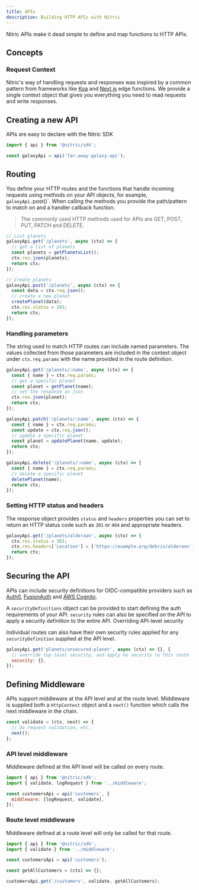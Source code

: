 ```yaml
---
title: APIs
description: Building HTTP APIs with Nitric
---
```


Nitric APIs make it dead simple to define and map functions to HTTP APIs.

## Concepts

### Request Context

Nitric's way of handling requests and responses was inspired by a common pattern from frameworks like [Koa](https://koajs.com/) and [Next.js](https://nextjs.org/docs/api-routes/introduction) edge functions. We provide a single context object that gives you everything you need to read requests and write responses.

## Creating a new API

APIs are easy to declare with the Nitric SDK

```typescript
import { api } from '@nitric/sdk';

const galaxyApi = api('far-away-galaxy-api');
```

## Routing

You define your HTTP routes and the functions that handle incoming requests using methods on your API objects, for example, `galaxyApi.`post()`. When calling the methods you provide the path/pattern to match on and a handler callback function.

> The commonly used HTTP methods used for APIs are GET, POST, PUT, PATCH and DELETE.

```javascript
// List planets
galaxyApi.get('/planets', async (ctx) => {
  // get a list of planets
  const planets = getPlanetsList();
  ctx.res.json(planets);
  return ctx;
});

// Create planets
galaxyApi.post('/planets', async (ctx) => {
  const data = ctx.req.json();
  // create a new planet
  createPlanet(data);
  ctx.res.status = 201;
  return ctx;
});
```

### Handling parameters

The string used to match HTTP routes can include named parameters. The values collected from those parameters are included in the context object under `ctx.req.params` with the name provided in the route definition.

```javascript
galaxyApi.get('/planets/:name', async (ctx) => {
  const { name } = ctx.req.params;
  // get a specific planet
  const planet = getPlanet(name);
  // set the response as json
  ctx.res.json(planet);
  return ctx;
});

galaxyApi.patch('/planets/:name', async (ctx) => {
  const { name } = ctx.req.params;
  const update = ctx.req.json();
  // update a specific planet
  const planet = updatePlanet(name, update);
  return ctx;
});

galaxyApi.delete('/planets/:name', async (ctx) => {
  const { name } = ctx.req.params;
  // delete a specific planet
  deletePlanet(name);
  return ctx;
});
```

### Setting HTTP status and headers

The response object provides `status` and `headers` properties you can set to return an HTTP status code such as `201` or `404` and appropriate headers.

```javascript
galaxyApi.get('/planets/alderaan', async (ctx) => {
  ctx.res.status = 301;
  ctx.res.headers['Location'] = ['https://example.org/debris/alderann'];
  return ctx;
});
```

## Securing the API

APIs can include security definitions for OIDC-compatible providers such as [Auth0](https://auth0.com/), [FusionAuth](https://fusionauth.io/) and [AWS Cognito](https://aws.amazon.com/cognito/).

A `securityDefinitions` object can be provided to start defining the auth requirements of your API. `security` rules can also be specified on the API to apply a security definition to the entire API.
Overriding API-level security

Individual routes can also have their own security rules applied for any `securityDefinition` supplied at the API level.

```javascript
galaxyApi.get('planets/unsecured-planet', async (ctx) => {}, {
  // override top level security, and apply no security to this route
  security: {},
});
```

## Defining Middleware

APIs support middleware at the API level and at the route level. Middleware is supplied both a `HttpContext` object and a `next()` function which calls the next middleware in the chain.

```javascript
const validate = (ctx, next) => {
  // Do request validation, etc.
  next();
};
```

### API level middleware

Middleware defined at the API level will be called on every route.

```javascript
import { api } from '@nitric/sdk';
import { validate, logRequest } from '../middleware';

const customersApi = api('customers', {
  middleware: [logRequest, validate],
});
```

### Route level middleware

Middleware defined at a route level will only be called for that route.

```javascript
import { api } from '@nitric/sdk';
import { validate } from '../middleware';

const customersApi = api('customers');

const getAllCustomers = (ctx) => {};

customersApi.get('/customers', validate, getAllCustomers);
```

